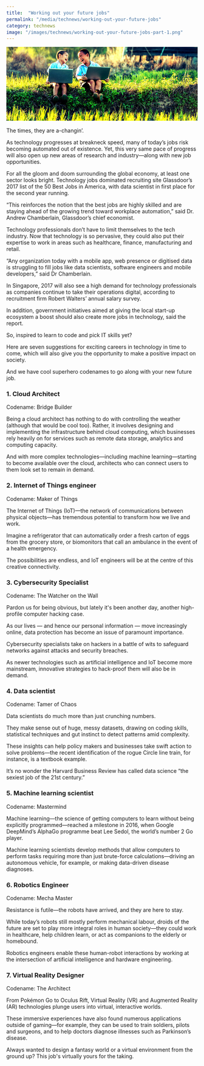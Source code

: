 ```yaml
---
title:  "Working out your future jobs"
permalink: "/media/technews/working-out-your-future-jobs"
category: technews
image: "/images/technews/working-out-your-future-jobs-part-1.png"
---
```


![working out your future jobs](/images/technews/working-out-your-future-jobs-part-1.png)

The times, they are a-changin’.

As technology progresses at breakneck speed, many of today’s jobs risk becoming automated out of existence. Yet, this very same pace of progress will also open up new areas of research and industry—along with new job opportunities.

For all the gloom and doom surrounding the global economy, at least one sector looks bright. Technology jobs dominated recruiting site Glassdoor’s 2017 list of the 50 Best Jobs in America, with data scientist in first place for the second year running.

“This reinforces the notion that the best jobs are highly skilled and are staying ahead of the growing trend toward workplace automation,” said Dr. Andrew Chamberlain, Glassdoor’s chief economist.

Technology professionals don’t have to limit themselves to the tech industry. Now that technology is so pervasive, they could also put their expertise to work in areas such as healthcare, finance, manufacturing and retail.

“Any organization today with a mobile app, web presence or digitised data is struggling to fill jobs like data scientists, software engineers and mobile developers,” said Dr Chamberlain.

In Singapore, 2017 will also see a high demand for technology professionals as companies continue to take their operations digital, according to recruitment firm Robert Walters’ annual salary survey.

In addition, government initiatives aimed at giving the local start-up ecosystem a boost should also create more jobs in technology, said the report.

So, inspired to learn to code and pick IT skills yet?

Here are seven suggestions for exciting careers in technology in time to come, which will also give you the opportunity to make a positive impact on society.

And we have cool superhero codenames to go along with your new future job.

### **1. Cloud Architect**
Codename: Bridge Builder

Being a cloud architect has nothing to do with controlling the weather (although that would be cool too). Rather, it involves designing and implementing the infrastructure behind cloud computing, which businesses rely heavily on for services such as remote data storage, analytics and computing capacity.

And with more complex technologies—including machine learning—starting to become available over the cloud, architects who can connect users to them look set to remain in demand.  

### **2. Internet of Things engineer**
Codename: Maker of Things

The Internet of Things (IoT)—the network of communications between physical objects—has tremendous potential to transform how we live and work.

Imagine a refrigerator that can automatically order a fresh carton of eggs from the grocery store, or biomonitors that call an ambulance in the event of a health emergency.

The possibilities are endless, and IoT engineers will be at the centre of this creative connectivity.

### **3. Cybersecurity Specialist**
Codename: The Watcher on the Wall

Pardon us for being obvious, but lately it's been another day, another high-profile computer hacking case.

As our lives — and hence our personal information — move increasingly online, data protection has become an issue of paramount importance.

Cybersecurity specialists take on hackers in a battle of wits to safeguard networks against attacks and security breaches.

As newer technologies such as artificial intelligence and IoT become more mainstream, innovative strategies to hack-proof them will also be in demand.

### **4. Data scientist**
Codename: Tamer of Chaos

Data scientists do much more than just crunching numbers.

They make sense out of huge, messy datasets, drawing on coding skills, statistical techniques and gut instinct to detect patterns amid complexity.

These insights can help policy makers and businesses take swift action to solve problems—the recent identification of the rogue Circle line train, for instance, is a textbook example.

It’s no wonder the Harvard Business Review has called data science “the sexiest job of the 21st century.”  

### **5. Machine learning scientist**
Codename: Mastermind

Machine learning—the science of getting computers to learn without being explicitly programmed—reached a milestone in 2016, when Google DeepMind’s AlphaGo programme beat Lee Sedol, the world’s number 2 Go player.

Machine learning scientists develop methods that allow computers to perform tasks requiring more than just brute-force calculations—driving an autonomous vehicle, for example, or making data-driven disease diagnoses.

### **6. Robotics Engineer**
Codename: Mecha Master

Resistance is futile—the robots have arrived, and they are here to stay.

While today’s robots still mostly perform mechanical labour, droids of the future are set to play more integral roles in human society—they could work in healthcare, help children learn, or act as companions to the elderly or homebound.

Robotics engineers enable these human-robot interactions by working at the intersection of artificial intelligence and hardware engineering.

### **7. Virtual Reality Designer**
Codename: The Architect

From Pokémon Go to Oculus Rift, Virtual Reality (VR) and Augmented Reality (AR) technologies plunge users into virtual, interactive worlds.

These immersive experiences have also found numerous applications outside of gaming—for example, they can be used to train soldiers, pilots and surgeons, and to help doctors diagnose illnesses such as Parkinson’s disease.

Always wanted to design a fantasy world or a virtual environment from the ground up? This job's virtually yours for the taking.  
